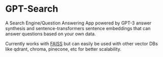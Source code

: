 # GPT-Search
A Search Engine/Question Answering App powered by GPT-3 answer synthesis and sentence-transformers sentence embeddings that can answer questions based on your own data.

Currently works with [FAISS](https://github.com/facebookresearch/faiss) but can easily be used with other vector DBs like qdrant, chroma, pinecone, etc for better scalability.
